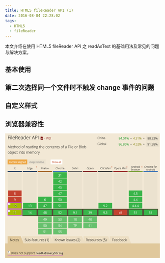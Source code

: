 ```yaml
---
title: HTML5 fileReader API (1)
date: 2016-08-04 22:28:02
tags: 
  - HTML5
  - fileReader
---
```


本文介绍在使用 HTML5 fileReader API 之 readAsText 的基础用法及常见的问题与解决方案。

## 基本使用

## 第二次选择同一个文件时不触发 change 事件的问题

## 自定义样式

## 浏览器兼容性

<img src="/images/2016/08/filereader-api-compatible.png" />
